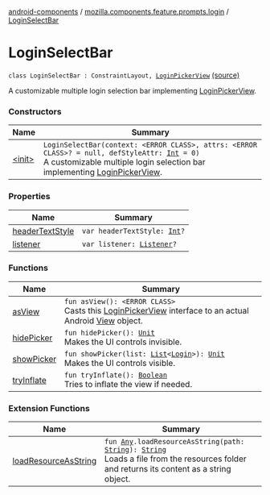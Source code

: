 [android-components](../../index.md) / [mozilla.components.feature.prompts.login](../index.md) / [LoginSelectBar](./index.md)

# LoginSelectBar

`class LoginSelectBar : ConstraintLayout, `[`LoginPickerView`](../-login-picker-view/index.md) [(source)](https://github.com/mozilla-mobile/android-components/blob/master/components/feature/prompts/src/main/java/mozilla/components/feature/prompts/login/LoginSelectBar.kt#L27)

A customizable multiple login selection bar implementing [LoginPickerView](../-login-picker-view/index.md).

### Constructors

| Name | Summary |
|---|---|
| [&lt;init&gt;](-init-.md) | `LoginSelectBar(context: <ERROR CLASS>, attrs: <ERROR CLASS>? = null, defStyleAttr: `[`Int`](https://kotlinlang.org/api/latest/jvm/stdlib/kotlin/-int/index.html)` = 0)`<br>A customizable multiple login selection bar implementing [LoginPickerView](../-login-picker-view/index.md). |

### Properties

| Name | Summary |
|---|---|
| [headerTextStyle](header-text-style.md) | `var headerTextStyle: `[`Int`](https://kotlinlang.org/api/latest/jvm/stdlib/kotlin/-int/index.html)`?` |
| [listener](listener.md) | `var listener: `[`Listener`](../-login-picker-view/-listener/index.md)`?` |

### Functions

| Name | Summary |
|---|---|
| [asView](as-view.md) | `fun asView(): <ERROR CLASS>`<br>Casts this [LoginPickerView](../-login-picker-view/index.md) interface to an actual Android [View](#) object. |
| [hidePicker](hide-picker.md) | `fun hidePicker(): `[`Unit`](https://kotlinlang.org/api/latest/jvm/stdlib/kotlin/-unit/index.html)<br>Makes the UI controls invisible. |
| [showPicker](show-picker.md) | `fun showPicker(list: `[`List`](https://kotlinlang.org/api/latest/jvm/stdlib/kotlin.collections/-list/index.html)`<`[`Login`](../../mozilla.components.concept.storage/-login/index.md)`>): `[`Unit`](https://kotlinlang.org/api/latest/jvm/stdlib/kotlin/-unit/index.html)<br>Makes the UI controls visible. |
| [tryInflate](try-inflate.md) | `fun tryInflate(): `[`Boolean`](https://kotlinlang.org/api/latest/jvm/stdlib/kotlin/-boolean/index.html)<br>Tries to inflate the view if needed. |

### Extension Functions

| Name | Summary |
|---|---|
| [loadResourceAsString](../../mozilla.components.support.test.file/kotlin.-any/load-resource-as-string.md) | `fun `[`Any`](https://kotlinlang.org/api/latest/jvm/stdlib/kotlin/-any/index.html)`.loadResourceAsString(path: `[`String`](https://kotlinlang.org/api/latest/jvm/stdlib/kotlin/-string/index.html)`): `[`String`](https://kotlinlang.org/api/latest/jvm/stdlib/kotlin/-string/index.html)<br>Loads a file from the resources folder and returns its content as a string object. |
